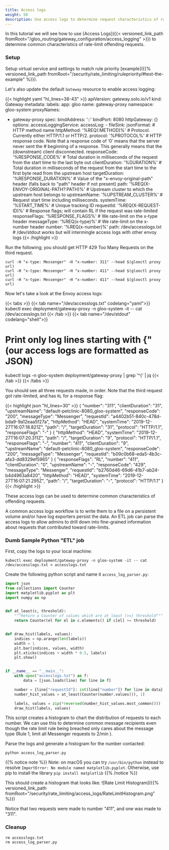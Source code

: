 ```yaml
---
title: Access logs
weight: 50
description: Use access logs to determine request characteristics of rate-limit rule breaches.
---
```


In this tutorial we will see how to use 
[Access Logs]({{< versioned_link_path fromRoot="/gloo_routing/gateway_configuration/access_logging" >}}) to determine common characteristics
of rate-limit offending requests.

### Setup
Setup virtual service and settings to match rule priority [example]({{% versioned_link_path fromRoot="/security/rate_limiting/rulepriority/#test-the-example" %}}).

Let's also update the default `Gateway` resource to enable access logging:

{{< highlight yaml "hl_lines=38-43" >}}
apiVersion: gateway.solo.io/v1
kind: Gateway
metadata:
  labels:
    app: gloo
  name: gateway-proxy
  namespace: gloo-system
proxyNames:
- gateway-proxy
spec:
  bindAddress: '::'
  bindPort: 8080
  httpGateway: {}
  options:
    accessLoggingService:
      accessLog:
      - fileSink:
          jsonFormat:
            # HTTP method name
            httpMethod: '%REQ(:METHOD)%'
            # Protocol. Currently either HTTP/1.1 or HTTP/2.
            protocol: '%PROTOCOL%'
            # HTTP response code. Note that a response code of ‘0’ means that the server never sent the
            # beginning of a response. This generally means that the (downstream) client disconnected.
            responseCode: '%RESPONSE_CODE%'
            # Total duration in milliseconds of the request from the start time to the last byte out
            clientDuration: '%DURATION%'
            # Total duration in milliseconds of the request from the start time to the first byte read from the upstream host
            targetDuration: '%RESPONSE_DURATION%'
            # Value of the "x-envoy-original-path" header (falls back to "path" header if not present)
            path: '%REQ(X-ENVOY-ORIGINAL-PATH?:PATH)%'
            # Upstream cluster to which the upstream host belongs to
            upstreamName: '%UPSTREAM_CLUSTER%'
            # Request start time including milliseconds.
            systemTime: '%START_TIME%'
            # Unique tracking ID
            requestId: '%REQ(X-REQUEST-ID)%'
            # Response flags; will contain RL if the request was rate-limited
            responseFlags: '%RESPONSE_FLAGS%'
            # We rate-limit on the x-type header
            messageType: '%REQ(x-type)%'
            # We rate-limit on the x-number header
            number: '%REQ(x-number)%'
          path: /dev/accesslogs.txt # /dev/stdout works but will intermingle access logs with other envoy logs
{{< /highlight >}}

Run the following; you should get HTTP 429 Too Many Requests on the third request.
```shell
curl -H "x-type: Messenger" -H "x-number: 311" --head $(glooctl proxy url)
curl -H "x-type: Messenger" -H "x-number: 411" --head $(glooctl proxy url)
curl -H "x-type: Messenger" -H "x-number: 411" --head $(glooctl proxy url)
```

Now let's take a look at the Envoy access logs:

{{< tabs >}}
{{< tab name="/dev/accesslogs.txt" codelang="yaml">}}
kubectl exec deployment/gateway-proxy -n gloo-system -it -- cat /dev/accesslogs.txt
{{< /tab >}}
{{< tab name="/dev/stdout" codelang="shell">}}
# Print only log lines starting with {" (our access logs are formatted as JSON)
kubectl logs -n gloo-system deployment/gateway-proxy | grep '^{' | jq
{{< /tab >}}
{{< /tabs >}}

You should see all three requests made, in order. Note that the third request got rate-limited, and has `RL` for a
response flag:

{{< highlight json "hl_lines=30" >}}
{
  "number": "311",
  "clientDuration": "31",
  "upstreamName": "default-petclinic-8080_gloo-system",
  "responseCode": "200",
  "messageType": "Messenger",
  "requestId": "a4402b51-840c-478d-bda9-9a12eaa5f27a",
  "httpMethod": "HEAD",
  "systemTime": "2019-12-27T16:07:18.821Z",
  "path": "/",
  "targetDuration": "31",
  "protocol": "HTTP/1.1",
  "responseFlags": "-"
}
{
  "httpMethod": "HEAD",
  "systemTime": "2019-12-27T16:07:20.311Z",
  "path": "/",
  "targetDuration": "9",
  "protocol": "HTTP/1.1",
  "responseFlags": "-",
  "number": "411",
  "clientDuration": "9",
  "upstreamName": "default-petclinic-8080_gloo-system",
  "responseCode": "200",
  "messageType": "Messenger",
  "requestId": "b09c0b68-eda5-4b3c-afa3-dd8329ef5965"
}
{
  "responseFlags": "RL",
  "number": "411",
  "clientDuration": "0",
  "upstreamName": "-",
  "responseCode": "429",
  "messageType": "Messenger",
  "requestId": "b2760d46-69d6-41b7-ab24-b4d4963a8420",
  "httpMethod": "HEAD",
  "systemTime": "2019-12-27T16:07:21.295Z",
  "path": "/",
  "targetDuration": "-",
  "protocol": "HTTP/1.1"
}
{{< /highlight >}}

These access logs can be used to determine common characteristics of offending requests.

A common access logs workflow is to write them to a file on a persistent volume and/or have log exporters persist the
data. An ETL job can parse the access logs to allow admins to drill down into fine-grained information about requests
that contributed toward rate-limits.

### Dumb Sample Python "ETL" job

First, copy the logs to your local machine:
```shell
kubectl exec deployment/gateway-proxy -n gloo-system -it -- cat /dev/accesslogs.txt > accesslogs.txt
```

Create the following python script and name it `access_log_parser.py`:
```python
import json
from collections import Counter
import matplotlib.pyplot as plt
import numpy as np


def at_least(c, threshold):
    """Return a Counter of values which are at_least (>=) threshold"""
    return Counter(el for el in c.elements() if c[el] >= threshold)


def draw_hist(labels, values):
    indices = np.arange(len(labels))
    width = 1
    plt.bar(indices, values, width)
    plt.xticks(indices + width * 0.5, labels)
    plt.show()


if __name__ == "__main__":
    with open("accesslogs.txt") as f:
        data = [json.loads(line) for line in f]

    number = {line["requestId"]: int(line["number"]) for line in data}
    number_hist_values = at_least(Counter(number.values()), 1)

    labels, values = zip(*reversed(number_hist_values.most_common()))
    draw_hist(labels, values)
```

This script creates a histogram to chart the distribution of requests to each number. We can use this to determine
common message recipients even though the rate limit rule being breached only cares about the message type
(Rule 1, limit all Messenger requests to 2/min ).

Parse the logs and generate a histogram for the number contacted:

```shell
python access_log_parser.py
```

{{% notice note %}}
Note: on macOS you can try `/usr/bin/python` instead to resolve `ImportError: No module named matplotlib.pyplot`.
Otherwise, use pip to install the library `pip install matplotlib`
{{% /notice %}}

This should create a histogram that looks like:
![Rate Limit Histogram]({{% versioned_link_path fromRoot="/security/rate_limiting/access_logs/RateLimitHistogram.png" %}})

Notice that two requests were made to number "411", and one was made to "311".

### Cleanup
```shell
rm accesslogs.txt
rm access_log_parser.py
```
